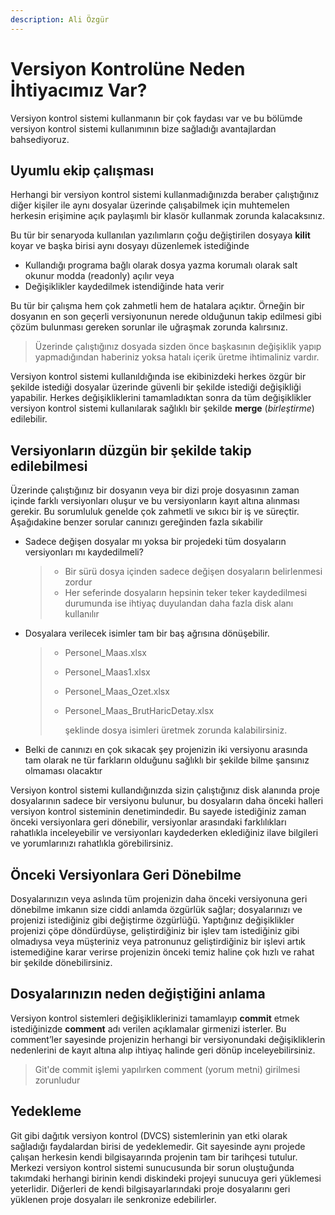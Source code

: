 ```yaml
---
description: Ali Özgür
---
```


# Versiyon Kontrolüne Neden İhtiyacımız Var?

Versiyon kontrol sistemi kullanmanın bir çok faydası var ve bu bölümde versiyon kontrol sistemi kullanımının bize sağladığı avantajlardan bahsediyoruz.

## Uyumlu ekip çalışması

Herhangi bir versiyon kontrol sistemi kullanmadığınızda beraber çalıştığınız diğer kişiler ile aynı dosyalar üzerinde çalışabilmek için muhtemelen herkesin erişimine açık paylaşımlı bir klasör kullanmak zorunda kalacaksınız.

Bu tür bir senaryoda kullanılan yazılımların çoğu değiştirilen dosyaya **kilit** koyar ve başka birisi aynı dosyayı düzenlemek istediğinde

* Kullandığı programa bağlı olarak dosya yazma korumalı olarak salt okunur modda \(readonly\) açılır veya
* Değişiklikler kaydedilmek istendiğinde hata verir

Bu tür bir çalışma hem çok zahmetli hem de hatalara açıktır. Örneğin bir dosyanın en son geçerli versiyonunun nerede olduğunun takip edilmesi gibi çözüm bulunması gereken sorunlar ile uğraşmak zorunda kalırsınız.

> Üzerinde çalıştığınız dosyada sizden önce başkasının değişiklik yapıp yapmadığından haberiniz yoksa hatalı içerik üretme ihtimaliniz vardır.

Versiyon kontrol sistemi kullanıldığında ise ekibinizdeki herkes özgür bir şekilde istediği dosyalar üzerinde güvenli bir şekilde istediği değişikliği yapabilir. Herkes değişikliklerini tamamladıktan sonra da tüm değişiklikler versiyon kontrol sistemi kullanılarak sağlıklı bir şekilde **merge** \(_birleştirme_\) edilebilir.

## Versiyonların düzgün bir şekilde takip edilebilmesi

Üzerinde çalıştığınız bir dosyanın veya bir dizi proje dosyasının zaman içinde farklı versiyonları oluşur ve bu versiyonların kayıt altına alınması gerekir. Bu sorumluluk genelde çok zahmetli ve sıkıcı bir iş ve süreçtir. Aşağıdakine benzer sorular canınızı gereğinden fazla sıkabilir

* Sadece değişen dosyalar mı yoksa bir projedeki tüm dosyaların versiyonları mı kaydedilmeli?

  > * Bir sürü dosya içinden sadece değişen dosyaların belirlenmesi zordur
  > * Her seferinde dosyaların hepsinin teker teker kaydedilmesi durumunda ise ihtiyaç duyulandan daha fazla disk alanı kullanılır

* Dosyalara verilecek isimler tam bir baş ağrısına dönüşebilir.

  > * Personel\_Maas.xlsx
  > * Personel\_Maas1.xlsx
  > * Personel\_Maas\_Ozet.xlsx
  > * Personel\_Maas\_BrutHaricDetay.xlsx
  >
  >   şeklinde dosya isimleri üretmek zorunda kalabilirsiniz.

* Belki de canınızı en çok sıkacak şey projenizin iki versiyonu arasında tam olarak ne tür farkların olduğunu sağlıklı bir şekilde bilme şansınız olmaması olacaktır

Versiyon kontrol sistemi kullandığınızda sizin çalıştığınız disk alanında proje dosyalarının sadece bir versiyonu bulunur, bu dosyaların daha önceki halleri versiyon kontrol sisteminin denetimindedir. Bu sayede istediğiniz zaman önceki versiyonlara geri dönebilir, versiyonlar arasındaki farklılıkları rahatlıkla inceleyebilir ve versiyonları kaydederken eklediğiniz ilave bilgileri ve yorumlarınızı rahatlıkla görebilirsiniz.

## Önceki Versiyonlara Geri Dönebilme

Dosyalarınızın veya aslında tüm projenizin daha önceki versiyonuna geri dönebilme imkanın size ciddi anlamda özgürlük sağlar; dosyalarınızı ve projenizi istediğiniz gibi değiştirme özgürlüğü. Yaptığınız değişiklikler projenizi çöpe döndürdüyse, geliştirdiğiniz bir işlev tam istediğiniz gibi olmadıysa veya müşteriniz veya patronunuz geliştirdiğiniz bir işlevi artık istemediğine karar verirse projenizin önceki temiz haline çok hızlı ve rahat bir şekilde dönebilirsiniz.

## Dosyalarınızın neden değiştiğini anlama

Versiyon kontrol sistemleri değişikliklerinizi tamamlayıp **commit** etmek istediğinizde **comment** adı verilen açıklamalar girmenizi isterler. Bu comment’ler sayesinde projenizin herhangi bir versiyonundaki değişikliklerin nedenlerini de kayıt altına alıp ihtiyaç halinde geri dönüp inceleyebilirsiniz.

> Git'de commit işlemi yapılırken comment \(yorum metni\) girilmesi zorunludur

## Yedekleme

Git gibi dağıtık versiyon kontrol \(DVCS\) sistemlerinin yan etki olarak sağladığı faydalardan birisi de yedeklemedir. Git sayesinde aynı projede çalışan herkesin kendi bilgisayarında projenin tam bir tarihçesi tutulur. Merkezi versiyon kontrol sistemi sunucusunda bir sorun oluştuğunda takımdaki herhangi birinin kendi diskindeki projeyi sunucuya geri yüklemesi yeterlidir. Diğerleri de kendi bilgisayarlarındaki proje dosyalarını geri yüklenen proje dosyaları ile senkronize edebilirler.

